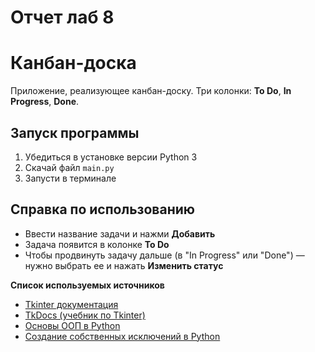 # Отчет лаб 8
#  Канбан-доска 
Приложение, реализующее канбан-доску.
Три колонки: **To Do**, **In Progress**, **Done**. 
## Запуск программы 
1. Убедиться в установке версии Python 3
2. Скачай файл `main.py` 
3. Запусти в терминале

## Cправка по использованию

- Ввести название задачи и нажми **Добавить**
- Задача появится в колонке **To Do**
- Чтобы продвинуть задачу дальше (в "In Progress" или "Done") — нужно выбрать ее и нажать **Изменить статус**


**Список используемых источников**

- [Tkinter документация](https://tkdocs.com/tutorial/)
- [TkDocs (учебник по Tkinter)](https://tkdocs.com/tutorial/)
- [ Основы ООП в Python](https://realpython.com/python3-object-oriented-programming/)
- [Создание собственных исключений в Python](https://docs.python.org/3/tutorial/errors.html#user-defined-exceptions)



